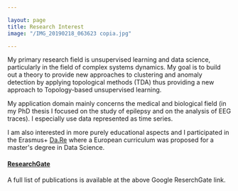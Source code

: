 ```yaml
---

layout: page
title: Research Interest
image: "/IMG_20190218_063623 copia.jpg"

---
```




My primary research field is unsupervised learning and data science, particularly in the field of complex systems dynamics.
My goal is to build out a theory to provide new approaches to clustering and anomaly detection by applying topological methods (TDA) thus providing a
new approach to Topology-based unsupervised learning.

My application domain mainly concerns the medical and biological field (in my PhD thesis I focused on the study of epilepsy and on the analysis of EEG traces). I especially use data represented as time series.

I am also interested in more purely educational aspects and I participated in the Erasmus+ [Da.Re](https://www.dare-project.eu) where a European curriculum was proposed for a master's degree in Data Science.









#### [ResearchGate](https://www.researchgate.net/profile/Marco_Piangerelli)

A full list of publications is available at the above Google ReserchGate link.
